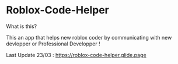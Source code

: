 # Roblox-Code-Helper

What is this?

This an app that helps new roblox coder by communicating with new devlopper or Professional Developper !

Last Update 23/03 : https://roblox-code-helper.glide.page
